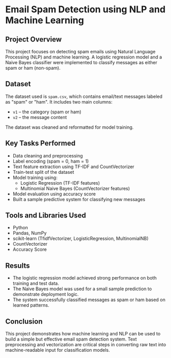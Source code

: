 # Email Spam Detection using NLP and Machine Learning

## Project Overview

This project focuses on detecting spam emails using Natural Language Processing (NLP) and machine learning. A logistic regression model and a Naive Bayes classifier were implemented to classify messages as either spam or ham (non-spam).

## Dataset

The dataset used is `spam.csv`, which contains email/text messages labeled as "spam" or "ham". It includes two main columns:
- `v1` – the category (spam or ham)
- `v2` – the message content

The dataset was cleaned and reformatted for model training.

## Key Tasks Performed

- Data cleaning and preprocessing
- Label encoding (spam = 0, ham = 1)
- Text feature extraction using TF-IDF and CountVectorizer
- Train-test split of the dataset
- Model training using:
  - Logistic Regression (TF-IDF features)
  - Multinomial Naive Bayes (CountVectorizer features)
- Model evaluation using accuracy score
- Built a sample predictive system for classifying new messages

## Tools and Libraries Used

- Python
- Pandas, NumPy
- scikit-learn (TfidfVectorizer, LogisticRegression, MultinomialNB)
- CountVectorizer
- Accuracy Score

## Results

- The logistic regression model achieved strong performance on both training and test data.
- The Naive Bayes model was used for a small sample prediction to demonstrate deployment logic.
- The system successfully classified messages as spam or ham based on learned patterns.

## Conclusion

This project demonstrates how machine learning and NLP can be used to build a simple but effective email spam detection system. Text preprocessing and vectorization are critical steps in converting raw text into machine-readable input for classification models.

